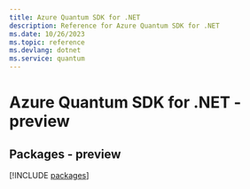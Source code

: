 ```yaml
---
title: Azure Quantum SDK for .NET
description: Reference for Azure Quantum SDK for .NET
ms.date: 10/26/2023
ms.topic: reference
ms.devlang: dotnet
ms.service: quantum
---
```

# Azure Quantum SDK for .NET - preview
## Packages - preview
[!INCLUDE [packages](quantum-index.md)]